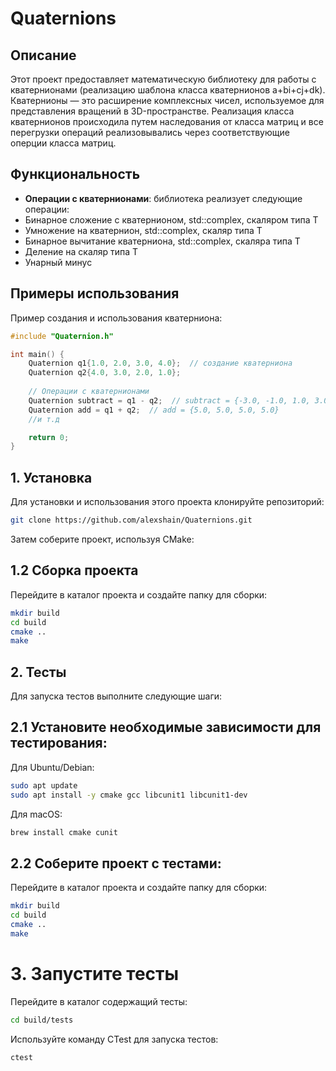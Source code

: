 # Quaternions

## Описание

Этот проект предоставляет математическую библиотеку для работы с кватернионами (реализацию шаблона класса кватернионов a+bi+cj+dk). Кватернионы — это расширение комплексных чисел, используемое для представления вращений в 3D-пространстве. Реализация класса кватернионов происходила путем наследования от класса матриц и все перегрузки операций реализовывались через соответствующие оперции класса матриц.

## Функциональность

- **Операции с кватернионами**: библиотека реализует следующие операции:
- Бинарное сложение с кватернионом, std::complex<T>, скаляром типа T
- Умножение на кватернион, std::complex<T>, скаляр типа T
- Бинарное вычитание кватерниона, std::complex<T>, скаляра типа T
- Деление на скаляр типа T
- Унарный минус

## Примеры использования
Пример создания и использования кватерниона:

```cpp
#include "Quaternion.h"

int main() {
    Quaternion q1{1.0, 2.0, 3.0, 4.0};  // создание кватерниона
    Quaternion q2{4.0, 3.0, 2.0, 1.0};
    
    // Операции с кватернионами
    Quaternion subtract = q1 - q2;  // subtract = {-3.0, -1.0, 1.0, 3.0}; 
    Quaternion add = q1 + q2;  // add = {5.0, 5.0, 5.0, 5.0}
    //и т.д

    return 0;
}
```

## 1. Установка

Для установки и использования этого проекта клонируйте репозиторий:

```bash
git clone https://github.com/alexshain/Quaternions.git
```

Затем соберите проект, используя CMake:

## 1.2 Сборка проекта
Перейдите в каталог проекта и создайте папку для сборки:

```bash
mkdir build
cd build
cmake ..
make
```


## 2. Тесты
Для запуска тестов выполните следующие шаги:

## 2.1 Установите необходимые зависимости для тестирования:
Для Ubuntu/Debian:

```bash
sudo apt update
sudo apt install -y cmake gcc libcunit1 libcunit1-dev
```

Для macOS:

```bash
brew install cmake cunit
```

## 2.2 Соберите проект с тестами:
Перейдите в каталог проекта и создайте папку для сборки:

```bash
mkdir build
cd build
cmake ..
make
```

# 3. Запустите тесты
Перейдите в каталог содержащий тесты:

```bash
cd build/tests
```

Используйте команду CTest для запуска тестов: 

```bash
ctest
```